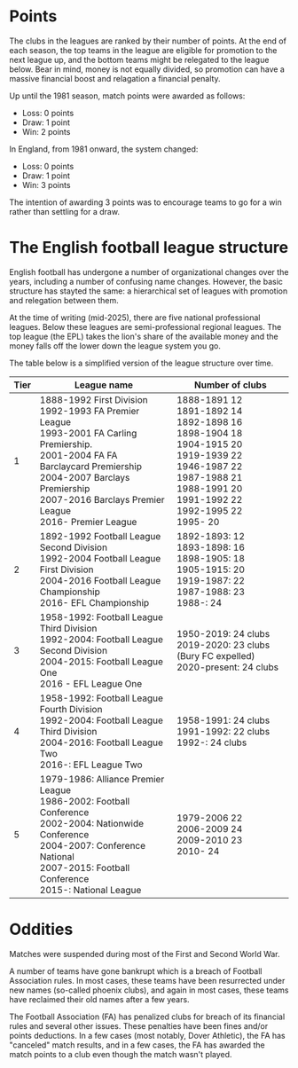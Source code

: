 # Points

The clubs in the leagues are ranked by their number of points. At the end of each season, the top teams in the league are eligible for promotion to the next league up, and the bottom teams might be relegated to the league below. Bear in mind, money is not equally divided, so promotion can have a massive financial boost and relagation a financial penalty.

Up until the 1981 season, match points were awarded as follows:
* Loss: 0 points
* Draw: 1 point
* Win: 2 points  

In England, from 1981 onward, the system changed:
* Loss: 0 points
* Draw: 1 point
* Win: 3 points  

The intention of awarding 3 points was to encourage teams to go for a win rather than settling for a draw.

# The English football league structure

English football has undergone a number of organizational changes over the years, including a number of confusing name changes. However, the basic structure has stayted the same: a hierarchical set of leagues with promotion and relegation between them.

At the time of writing (mid-2025), there are five national professional leagues. Below these leagues are semi-professional regional leagues. The top league (the EPL) takes the lion's share of the available money and the money falls off the lower down the league system you go.

The table below is a simplified version of the league structure over time.

| Tier    | League name | Number of clubs | 
| -------- | ------- | ------- |
| 1  | 1888-1992 First Division</br>1992-1993 FA Premier League </br>1993-2001 FA Carling Premiership.</br>2001-2004 FA  FA Barclaycard Premiership</br> 2004-2007 Barclays Premiership</br>2007-2016 Barclays Premier League</br>  2016- Premier League |  1888-1891 12</br> 1891-1892 14</br>1892-1898 16</br>1898-1904 18</br>1904-1915 20</br>1919-1939 22<br>1946-1987 22<br>1987-1988 21</br> 1988-1991 20</br>1991-1992 22</br>  1992-1995 22</br> 1995- 20 | 
| 2 | 1892-1992 Football League Second Division</br>1992-2004 Football League First Division</br>2004-2016 Football League Championship<br>2016- EFL Championship | 1892-1893: 12 </br>1893-1898: 16 </br>1898-1905: 18 </br>1905-1915: 20 </br>1919-1987: 22 </br>1987-1988: 23 </br>1988-: 24 | 
| 3 | 1958-1992: Football League Third Division</br>1992-2004: Football League Second Division</br>2004-2015: Football League One</br>2016 - EFL League One| 1950-2019: 24 clubs</br>2019-2020: 23 clubs (Bury FC expelled)</br>2020-present: 24 clubs</br>| 
| 4 | 1958-1992: Football League Fourth Division</br>1992-2004: Football League Third Division</br>2004-2016: Football League Two</br>2016-: EFL League Two | 1958-1991: 24 clubs </br>1991-1992: 22 clubs </br>1992-: 24 clubs | 
| 5 | 1979-1986: Alliance Premier League</br>1986-2002: Football Conference</br>2002-2004: Nationwide Conference</br> 2004-2007: Conference National</br>2007-2015: Football Conference</br>2015-: National League</br>| 1979-2006 22</br>2006-2009 24</br>2009-2010 23</br>2010- 24| 

# Oddities

Matches were suspended during most of the First and Second World War.

A number of teams have gone bankrupt which is a breach of Football Association rules. In most cases, these teams have been resurrected under new names (so-called phoenix clubs), and again in most cases, these teams have reclaimed their old names after a few years.

The Football Association (FA) has penalized clubs for breach of its financial rules and several other issues. These penalties have been fines and/or points deductions. In a few cases (most notably, Dover Athletic), the FA has "canceled" match results, and in a few cases, the FA has awarded the match points to a club even though the match wasn't played.
